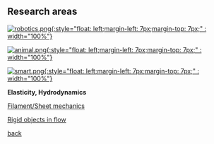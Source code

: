 ## Research areas

[![robotics.png]({{site.baseurl}}/figs/robotics.png){:style="float: left;margin-left: 7px;margin-top: 7px;" : width="100%"}](./robotics)

[![animal.png]({{site.baseurl}}/figs/animal.png){:style="float: left;margin-left: 7px;margin-top: 7px;" : width="100%"}](./robotics)

[![smart.png]({{site.baseurl}}/figs/smart.png){:style="float: left;margin-left: 7px;margin-top: 7px;" : width="100%"}](./material)


**Elasticity, Hydrodynamics**

[Filament/Sheet mechanics](./sheet_morph)

[Rigid objects in flow](./mr_eqn)

[back](./index)
